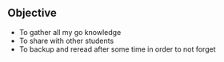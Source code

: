 ## Objective

- To gather all my go knowledge
- To share with other students
- To backup and reread after some time in order to not forget

